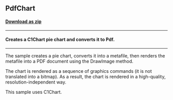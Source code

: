 ## PdfChart
#### [Download as zip](https://minhaskamal.github.io/DownGit/#/home?url=https://github.com/GrapeCity/ComponentOne-WinForms-Samples/tree/master/NetFramework\Pdf\CS\PdfChart)
____
#### Creates a C1Chart pie chart and converts it to Pdf.
____
The sample creates a pie chart, converts it into a metafile, then renders the metafile into a PDF document using the DrawImage method. 

The chart is rendered as a sequence of graphics commands (it is not translated into a bitmap). As a result, the chart is rendered in a high-quality, resolution-independent way. 

This sample uses C1Chart. 
